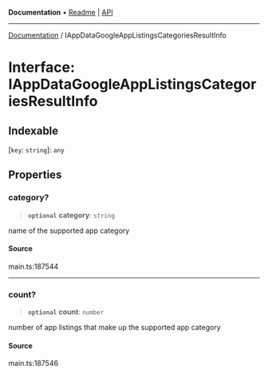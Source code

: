 **Documentation** • [Readme](../README.md) \| [API](../globals.md)

***

[Documentation](../README.md) / IAppDataGoogleAppListingsCategoriesResultInfo

# Interface: IAppDataGoogleAppListingsCategoriesResultInfo

## Indexable

 \[`key`: `string`\]: `any`

## Properties

### category?

> **`optional`** **category**: `string`

name of the supported app category

#### Source

main.ts:187544

***

### count?

> **`optional`** **count**: `number`

number of app listings that make up the supported app category

#### Source

main.ts:187546

